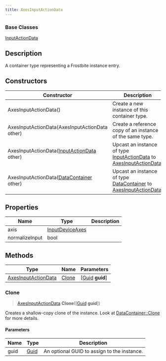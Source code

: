 ```yaml
---
title: AxesInputActionData
---
```

### Base Classes

[InputActionData](InputActionData)

## Description

A container type representing a Frostbite instance entry.

## Constructors

| Constructor                                                                    | Description                                                                                                                   |
| ------------------------------------------------------------------------------ | ----------------------------------------------------------------------------------------------------------------------------- |
| AxesInputActionData()                                                          | Create a new instance of this container type.                                                                                 |
| AxesInputActionData(AxesInputActionData other)                                 | Create a reference copy of an instance of the same type.                                                                      |
| AxesInputActionData([InputActionData](InputActionData) other)                  | Upcast an instance of type [InputActionData](InputActionData) to [AxesInputActionData](AxesInputActionData).                  |
| AxesInputActionData([DataContainer](/vext/ref/shared/class/datacontainer) other) | Upcast an instance of type [DataContainer](/vext/ref/shared/class/datacontainer) to [AxesInputActionData](AxesInputActionData). |

## Properties

| Name           | Type                               | Description |
| -------------- | ---------------------------------- | ----------- |
| axis           | [InputDeviceAxes](InputDeviceAxes) |             |
| normalizeInput | bool                               |             |

## Methods

| Type                                       | Name            | Parameters                                     |
| ------------------------------------------ | --------------- | ---------------------------------------------- |
| [AxesInputActionData](AxesInputActionData) | [Clone](#clone) | \[[Guid](/vext/ref/shared/class/guid) **guid**\] |

### Clone

> [AxesInputActionData](AxesInputActionData) **Clone**(\[[Guid](/vext/ref/shared/class/guid) **guid**\])

Creates a shallow-copy clone of the instance. Look at [DataContainer::Clone](/vext/ref/shared/class/datacontainer#clone) for more details.

#### Parameters

| Name | Type         | Description                                 |
| ---- | ------------ | ------------------------------------------- |
| guid | [Guid](Guid) | An optional GUID to assign to the instance. |
